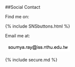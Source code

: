 ##Social Contact


Find me on:

{% include SNSbuttons.html %}

Email me at:

<span style="margin-left:10px">![contact me](/images/soumya_email.png)</span>

{% include secure.md %}
